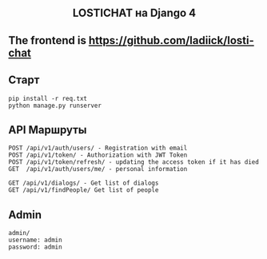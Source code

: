 <h2 align="center">LOSTICHAT на Django 4</h2>

###

## The frontend is https://github.com/ladiick/losti-chat
## Старт
    pip install -r req.txt
    python manage.py runserver

## API Маршруты

    POST /api/v1/auth/users/ - Registration with email
    POST /api/v1/token/ - Authorization with JWT Token
    POST /api/v1/token/refresh/ - updating the access token if it has died
    GET  /api/v1/auth/users/me/ - personal information 

    GET /api/v1/dialogs/ - Get list of dialogs
    GET /api/v1/findPeople/ Get list of people


   
    
## Admin

    admin/
    username: admin
    password: admin

    
    




